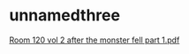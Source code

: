 # unnamedthree
[Room 120 vol 2 after the monster fell part 1.pdf](https://github.com/learncodingfor/unnamedthree/files/7062222/Room.120.vol.2.after.the.monster.fell.part.1.pdf)
